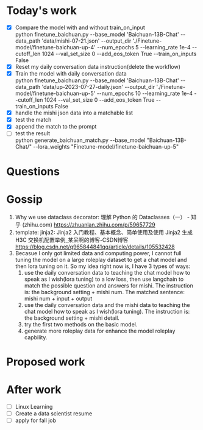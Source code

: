 # Today's work
- [x] Compare the model with and without train_on_input  
python finetune_baichuan.py --base_model 'Baichuan-13B-Chat' --data_path 'data/mishi-07-21.json' --output_dir './Finetune-model/finetune-baichuan-up-4' --num_epochs 5  --learning_rate 1e-4 --cutoff_len 1024 --val_set_size 0  --add_eos_token True --train_on_inputs False  
- [x] Reset my daily conversation data instruction(delete the workflow)  
- [x] Train the model with daily conversation data  
python finetune_baichuan.py --base_model 'Baichuan-13B-Chat' --data_path 'data/up-2023-07-27-daily.json' --output_dir './Finetune-model/finetune-baichuan-up-5' --num_epochs 10  --learning_rate 1e-4 --cutoff_len 1024 --val_set_size 0  --add_eos_token True --train_on_inputs False  
- [x] handle the mishi json data into a matchable list  
- [x] test the match  
- [x] append the match to the prompt  
- [ ] test the result  
python generate_baichuan_match.py --base_model "Baichuan-13B-Chat/" --lora_weights "Finetune-model/finetune-baichuan-up-5"  
# Questions  
# Gossip
1. Why we use dataclass decorator: 理解 Python 的 Dataclasses（一） - 知乎 (zhihu.com)  https://zhuanlan.zhihu.com/p/59657729  
2. template: jinja2: Jinja2 入门教程、基本概念、简单使用及使用 Jinja2 生成 H3C 交换机配置举例_某呆啊的博客-CSDN博客  https://blog.csdn.net/q965844841qq/article/details/105532428  
3. Becasue I only got limited data and computing power, I cannot full tuning the model on a large roleplay dataset to get a chat model and then lora tuning on it. So my idea right now is, I have 3 types of ways:  
    1. use the daily conversation data to teaching the chat model how to speak as I wish(lora tuning) to a low loss, then use langchain to match the possible question and answers for mishi. The instruction is: the background setting + mishi num. The matched sentence: mishi num + input + output  
    2. use the daily conversation data and the mishi data to teaching the chat model how to speak as I wish(lora tuning). The instruction is: the background setting + mishi detail.  
    3. try the first two methods on the basic model.  
    4. generate more roleplay data for enhance the model roleplay capbility.  
# Proposed work
# After work
- [ ] Linux Learning
- [ ] Create a data scientist resume
- [ ] apply for fall job
